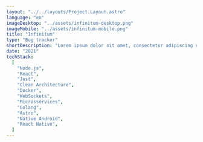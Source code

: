 ```yaml
---
layout: "../../layouts/Project.Layout.astro"
language: "en"
imageDesktop: "../assets/infinitum-desktop.png"
imageMobile: "../assets/infinitum-mobile.png"
title: "Infinitum"
type: "Bug tracker"
shortDescription: "Lorem ipsum dolor sit amet, consectetur adipiscing elit. Ut tincidunt venenatis turpis, non egestas felis sollicitudin sed. Sed mi leo, auctor ut tincidunt ac, eleifend ac turpis."
date: "2021"
techStack:
  [
    "Node.js",
    "React",
    "Jest",
    "Clean Architecture",
    "Docker",
    "WebSockets",
    "Microsservices",
    "Golang",
    "Astro",
    "Native Android",
    "React Native",
  ]
---
```

